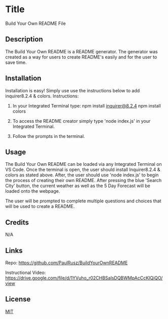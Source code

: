 # Title

Build Your Own README File

## Description

The Build Your Own README is a README generator.  The generator was created as a way for users to create README's easily and for the user to save time.

## Installation

Installation is easy! Simply use use the instructions below to add inquirer8.2.4 & colors.
Instructions:
1. In your Integrated Terminal type:
  npm install inquirer@8.2.4
  npm install colors

2. To access the README creator simply type 'node index.js' in your Integrated Terminal.

3. Follow the prompts in the terminal.


## Usage

The Build Your Own README can be loaded via any Integrated Terminal on VS Code. Once the terminal is open, the user should install Inquirer8.2.4 & colors as stated above. After, the user should use 'node index.js' to begin the process of creating their own README.
After pressing the blue 'Search City' button, the current weather as well as the 5 Day Forecast will be loaded onto the webpage.

The user will be prompted to complete multiple questions and choices that will be used to create a README.


## Credits

N/A

## Links
Repo:
https://github.com/PaulRusz/BuildYourOwnREADME

Instructional Video:
https://drive.google.com/file/d/1YVuho_r02CHBSaIsDQBWMpAcCcKIQiQO/view



## License

[MIT](https://choosealicense.com/licenses/mit/)

